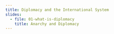 ```yaml
---
title: Diplomacy and the International System
slides:
  - file: 01-what-is-diplomacy
    title: Anarchy and Diplomacy
---
```

